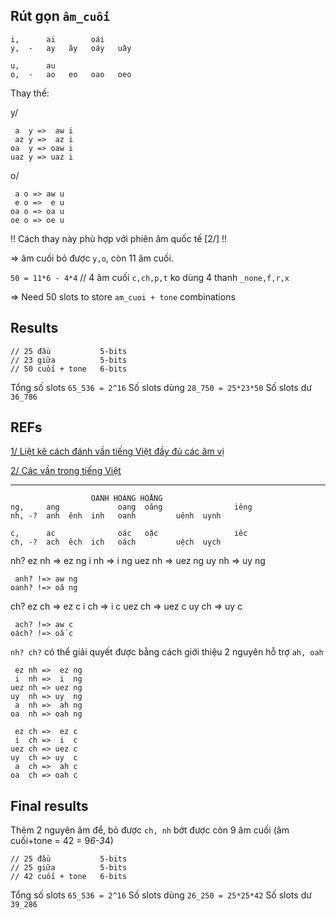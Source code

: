 ## Rút gọn `âm_cuối`

    i,      ai        oái
    y,  -   ay   ây   oáy   uây

    u,      au
    o,  -   ao   eo   oao   oeo

Thay thế:

y/

     a  y =>  aw i
     az y =>  az i
    oa  y => oaw i
    uaz y => uaz i

o/

     a o => aw u
     e o =>  e u
    oa o => oa u
    oe o => oe u

!! Cách thay này phù hợp với phiên âm quốc tế [2/] !!

=> âm cuối bỏ được `y,o`, còn 11 âm cuối.

`50 = 11*6 - 4*4` // 4 âm cuối `c,ch,p,t` ko dùng 4 thanh `_none,f,r,x`

=> Need 50 slots to store `am_cuoi + tone` combinations

## Results

    // 25 đầu           5-bits
    // 23 giữa          5-bits
    // 50 cuối + tone   6-bits

Tổng số slots `65_536 = 2^16`
Số slots dùng `28_750 = 25*23*50`
Số slots dư   `36_786`

## REFs

[1/ Liệt kê cách đánh vần tiếng Việt đầy đủ các âm vị](https://sites.google.com/site/sachquocngu/chuong-5/bai-75)


[2/ Các vần trong tiếng Việt](https://vi.wikipedia.org/wiki/Âm_vị_h%E1%BB%8Dc_tiếng_Việt#.C3.82m_ti.E1.BA.BFt_v.C3.A0_s.E1.BA.AFp_x.E1.BA.BFp_.C3.A2m)


- - -

                      OANH HOÀNG HOẰNG
    ng,     ang             oang  oăng                iêng
    nh, -?  anh  ênh  inh   oanh         uênh  uynh

    c,      ac              oác   oặc                 iêc
    ch, -?  ach  êch  ich   oách         uệch  uỵch  


nh?
     ez nh =>  ez ng
     i  nh =>  i  ng
    uez nh => uez ng
    uy  nh => uy  ng

     anh? !=> aw ng
    oanh? !=> oă ng

ch?
     ez ch =>  ez c
     i  ch =>  i  c
    uez ch => uez c
    uy  ch => uy  c

     ach? !=> aw c
    oách? !=> oắ c


`nh? ch?` có thể giải quyết được bằng cách giới thiệu 2 nguyên hỗ trợ `ah, oah`

     ez nh =>  ez ng
     i  nh =>  i  ng
    uez nh => uez ng
    uy  nh => uy  ng
     a  nh =>  ah ng
    oa  nh => oah ng

     ez ch =>  ez c
     i  ch =>  i  c
    uez ch => uez c
    uy  ch => uy  c
     a  ch =>  ah c
    oa  ch => oah c

## Final results

Thêm 2 nguyên âm để, bỏ được `ch, nh` bớt được còn 9 âm cuối (âm cuối+tone = 42 = 9*6-3*4)

    // 25 đầu           5-bits
    // 25 giữa          5-bits
    // 42 cuối + tone   6-bits

Tổng số slots `65_536 = 2^16`
Số slots dùng `26_250 = 25*25*42`
Số slots dư   `39_286`

